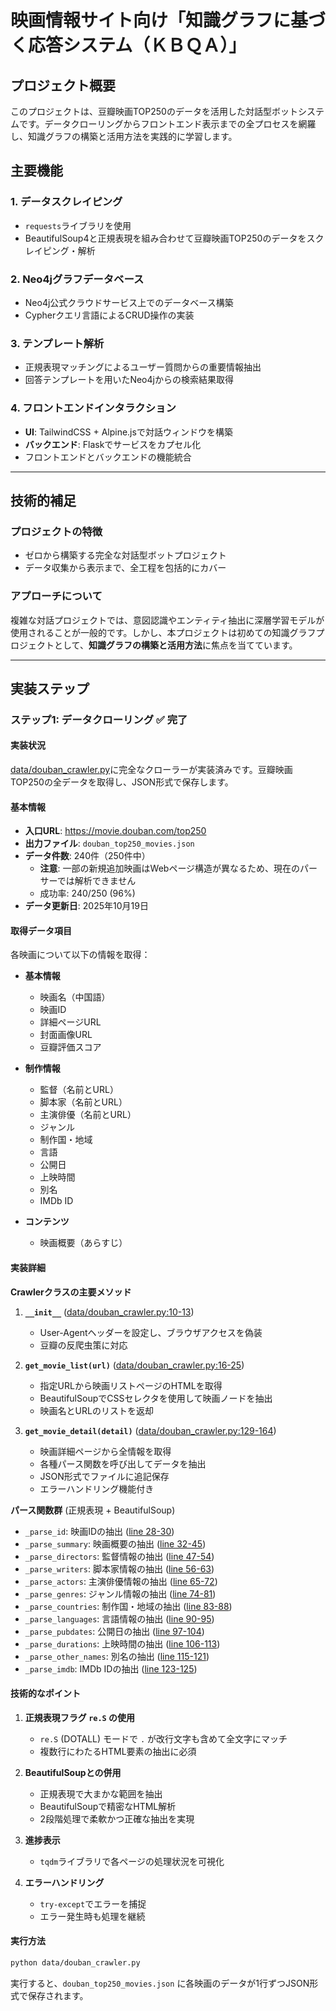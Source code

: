 # 映画情報サイト向け「知識グラフに基づく応答システム（ＫＢＱＡ）」

## プロジェクト概要

このプロジェクトは、豆瓣映画TOP250のデータを活用した対話型ボットシステムです。データクローリングからフロントエンド表示までの全プロセスを網羅し、知識グラフの構築と活用方法を実践的に学習します。

## 主要機能

### 1. データスクレイピング

- `requests`ライブラリを使用
- BeautifulSoup4と正規表現を組み合わせて豆瓣映画TOP250のデータをスクレイピング・解析

### 2. Neo4jグラフデータベース

- Neo4j公式クラウドサービス上でのデータベース構築
- Cypherクエリ言語によるCRUD操作の実装

### 3. テンプレート解析

- 正規表現マッチングによるユーザー質問からの重要情報抽出
- 回答テンプレートを用いたNeo4jからの検索結果取得

### 4. フロントエンドインタラクション

- **UI**: TailwindCSS + Alpine.jsで対話ウィンドウを構築
- **バックエンド**: Flaskでサービスをカプセル化
- フロントエンドとバックエンドの機能統合

---

## 技術的補足

### プロジェクトの特徴

- ゼロから構築する完全な対話型ボットプロジェクト
- データ収集から表示まで、全工程を包括的にカバー

### アプローチについて

複雑な対話プロジェクトでは、意図認識やエンティティ抽出に深層学習モデルが使用されることが一般的です。しかし、本プロジェクトは初めての知識グラフプロジェクトとして、**知識グラフの構築と活用方法**に焦点を当てています。

---

## 実装ステップ

### ステップ1: データクローリング ✅ 完了

#### 実装状況

[data/douban_crawler.py](data/douban_crawler.py)に完全なクローラーが実装済みです。豆瓣映画TOP250の全データを取得し、JSON形式で保存します。

#### 基本情報

- **入口URL**: <https://movie.douban.com/top250>
- **出力ファイル**: `douban_top250_movies.json`
- **データ件数**: 240件（250件中）
  - **注意**: 一部の新規追加映画はWebページ構造が異なるため、現在のパーサーでは解析できません
  - 成功率: 240/250 (96%)
- **データ更新日**: 2025年10月19日

#### 取得データ項目

各映画について以下の情報を取得：

- **基本情報**
  - 映画名（中国語）
  - 映画ID
  - 詳細ページURL
  - 封面画像URL
  - 豆瓣評価スコア

- **制作情報**
  - 監督（名前とURL）
  - 脚本家（名前とURL）
  - 主演俳優（名前とURL）
  - ジャンル
  - 制作国・地域
  - 言語
  - 公開日
  - 上映時間
  - 別名
  - IMDb ID

- **コンテンツ**
  - 映画概要（あらすじ）

#### 実装詳細

**Crawlerクラスの主要メソッド**

1. **`__init__`** ([data/douban_crawler.py:10-13](data/douban_crawler.py#L10-L13))
   - User-Agentヘッダーを設定し、ブラウザアクセスを偽装
   - 豆瓣の反爬虫策に対応

2. **`get_movie_list(url)`** ([data/douban_crawler.py:16-25](data/douban_crawler.py#L16-L25))
   - 指定URLから映画リストページのHTMLを取得
   - BeautifulSoupでCSSセレクタを使用して映画ノードを抽出
   - 映画名とURLのリストを返却

3. **`get_movie_detail(detail)`** ([data/douban_crawler.py:129-164](data/douban_crawler.py#L129-L164))
   - 映画詳細ページから全情報を取得
   - 各種パース関数を呼び出してデータを抽出
   - JSON形式でファイルに追記保存
   - エラーハンドリング機能付き

**パース関数群** (正規表現 + BeautifulSoup)

- `_parse_id`: 映画IDの抽出 ([line 28-30](data/douban_crawler.py#L28-L30))
- `_parse_summary`: 映画概要の抽出 ([line 32-45](data/douban_crawler.py#L32-L45))
- `_parse_directors`: 監督情報の抽出 ([line 47-54](data/douban_crawler.py#L47-L54))
- `_parse_writers`: 脚本家情報の抽出 ([line 56-63](data/douban_crawler.py#L56-L63))
- `_parse_actors`: 主演俳優情報の抽出 ([line 65-72](data/douban_crawler.py#L65-L72))
- `_parse_genres`: ジャンル情報の抽出 ([line 74-81](data/douban_crawler.py#L74-L81))
- `_parse_countries`: 制作国・地域の抽出 ([line 83-88](data/douban_crawler.py#L83-L88))
- `_parse_languages`: 言語情報の抽出 ([line 90-95](data/douban_crawler.py#L90-L95))
- `_parse_pubdates`: 公開日の抽出 ([line 97-104](data/douban_crawler.py#L97-L104))
- `_parse_durations`: 上映時間の抽出 ([line 106-113](data/douban_crawler.py#L106-L113))
- `_parse_other_names`: 別名の抽出 ([line 115-121](data/douban_crawler.py#L115-L121))
- `_parse_imdb`: IMDb IDの抽出 ([line 123-125](data/douban_crawler.py#L123-L125))

#### 技術的なポイント

1. **正規表現フラグ `re.S` の使用**
   - `re.S` (DOTALL) モードで `.` が改行文字も含めて全文字にマッチ
   - 複数行にわたるHTML要素の抽出に必須

2. **BeautifulSoupとの併用**
   - 正規表現で大まかな範囲を抽出
   - BeautifulSoupで精密なHTML解析
   - 2段階処理で柔軟かつ正確な抽出を実現

3. **進捗表示**
   - `tqdm`ライブラリで各ページの処理状況を可視化

4. **エラーハンドリング**
   - `try-except`でエラーを捕捉
   - エラー発生時も処理を継続

#### 実行方法

```bash
python data/douban_crawler.py
```

実行すると、`douban_top250_movies.json` に各映画のデータが1行ずつJSON形式で保存されます。
